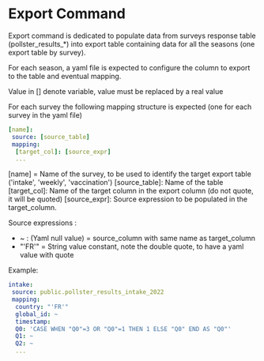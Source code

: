 # Export Command

Export command is dedicated to populate data from surveys response table (pollster_results_*) into export table containing data for all the seasons (one export table by survey).

For each season, a yaml file is expected to configure the column to export to the table and eventual mapping.

Value in [] denote variable, value must be replaced by a real value

For each survey the following mapping structure is expected (one for each survey in the yaml file)
```yaml
[name]:
 source: [source_table]
 mapping:
  [target_col]: [source_expr]
  ...
```

[name] = Name of the survey, to be used to identify the target export table ('intake', 'weekly', 'vaccination')
[source_table]: Name of the table
[target_col]: Name of the target column in the export column (do not quote, it will be quoted)
[source_expr]: Source expression to be populated in the target_column. 

Source expressions :
 - ~ : (Yaml null value) = source_column with same name as target_column
 - "'FR'" = String value constant, note the double quote, to have a yaml value with quote
 

Example:

```yaml
intake:
 source: public.pollster_results_intake_2022
 mapping:
  country: "'FR'"
  global_id: ~
  timestamp: 
  Q0: 'CASE WHEN "Q0"=3 OR "Q0"=1 THEN 1 ELSE "Q0" END AS "Q0"'
  Q1: ~
  Q2: ~
  ...
```
